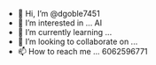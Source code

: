 - 👋 Hi, I’m @dgoble7451
- 👀 I’m interested in ...  AI
- 🌱 I’m currently learning ...
- 💞️ I’m looking to collaborate on ...
- 📫 How to reach me ... 6062596771

<!---
dgoble7451/dgoble7451 is a ✨ special ✨ repository because its `README.md` (this file) appears on your GitHub profile.
You can click the Preview link to take a look at your changes.
--->
